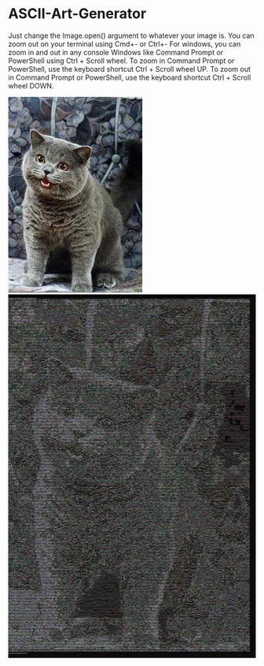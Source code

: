 # ASCII-Art-Generator

Just change the Image.open() argument to whatever your image is.
You can zoom out on your terminal using Cmd+- or Ctrl+-
For windows, you can zoom in and out in any console Windows like Command Prompt or PowerShell using Ctrl + Scroll wheel.
To zoom in Command Prompt or PowerShell, use the keyboard shortcut Ctrl + Scroll wheel UP.  To zoom out in Command Prompt or PowerShell, use the keyboard shortcut Ctrl + Scroll wheel DOWN.

![CS50 Cat Picture](/CS50_cat.jpg)
![ASCII Result](/result.png)
